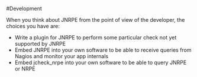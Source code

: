 #Development

When you think about JNRPE from the point of view of the developer, the choices you have are:

  * Write a plugin for JNRPE to perform some particular check not yet supported by JNRPE
  * Embed JNRPE into your own software to be able to receive queries from Nagios and monitor your app internals
  * Embed jcheck_nrpe into your own software to be able to query JNRPE or NRPE